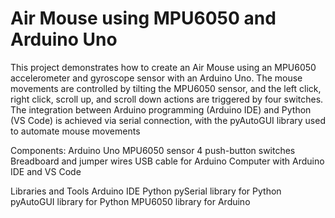 # Air Mouse using MPU6050 and Arduino Uno
This project demonstrates how to create an Air Mouse using an MPU6050 accelerometer and gyroscope sensor with an Arduino Uno. The mouse movements are controlled by tilting the MPU6050 sensor, and the left click, right click, scroll up, and scroll down actions are triggered by four switches. The integration between Arduino programming (Arduino IDE) and Python (VS Code) is achieved via serial connection, with the pyAutoGUI library used to automate mouse movements

Components:
  Arduino Uno
  MPU6050 sensor
  4 push-button switches
  Breadboard and jumper wires
  USB cable for Arduino
  Computer with Arduino IDE and VS Code
  
Libraries and Tools
Arduino IDE
Python
pySerial library for Python
pyAutoGUI library for Python
MPU6050 library for Arduino

